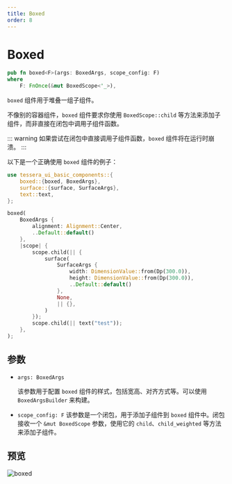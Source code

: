 ```yaml
---
title: Boxed
order: 8
---
```


# Boxed

```rust
pub fn boxed<F>(args: BoxedArgs, scope_config: F)
where
    F: FnOnce(&mut BoxedScope<'_>),
```

`boxed` 组件用于堆叠一组子组件。

不像别的容器组件，`boxed` 组件要求你使用 `BoxedScope::child` 等方法来添加子组件，而非直接在闭包中调用子组件函数。

::: warning
如果尝试在闭包中直接调用子组件函数，`boxed` 组件将在运行时崩溃。
:::

以下是一个正确使用 `boxed` 组件的例子：

```rust
use tessera_ui_basic_components::{
    boxed::{boxed, BoxedArgs},
    surface::{surface, SurfaceArgs},
    text::text,
};

boxed(
    BoxedArgs {
        alignment: Alignment::Center,
        ..Default::default()
    },
    |scope| {
        scope.child(|| {
            surface(
                SurfaceArgs {
                    width: DimensionValue::from(Dp(300.0)),
                    height: DimensionValue::from(Dp(300.0)),
                    ..Default::default()
                },
                None,
                || {},
            )
        });
        scope.child(|| text("test"));
    },
);
```

## 参数

- `args: BoxedArgs`

  该参数用于配置 `boxed` 组件的样式，包括宽高、对齐方式等。可以使用 `BoxedArgsBuilder` 来构建。

- `scope_config: F`
  该参数是一个闭包，用于添加子组件到 `boxed` 组件中。闭包接收一个 `&mut BoxedScope` 参数，使用它的 `child`、`child_weighted` 等方法来添加子组件。

## 预览

![boxed](/boxed_example.png)
